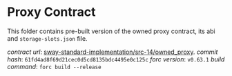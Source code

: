 # Proxy Contract

This folder contains pre-built version of the owned proxy contract, its abi and `storage-slots.json` file.

*contract url*: [sway-standard-implementation/src-14/owned_proxy](https://github.com/FuelLabs/sway-standard-implementations/tree/61fd4ad8f69d21cec0d5cd8135bdc4495e0c125c).
*commit hash*: `61fd4ad8f69d21cec0d5cd8135bdc4495e0c125c`
*forc version*: `v0.63.1`
*build command*: `forc build --release`
